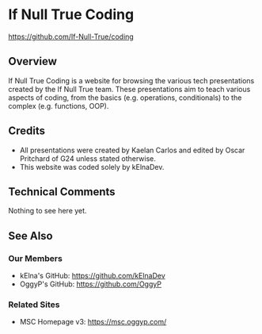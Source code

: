 # If Null True Coding
https://github.com/If-Null-True/coding


## Overview
If Null True Coding is a website for browsing the various tech presentations created by the If Null True team. These presentations aim to teach various aspects of coding, from the basics (e.g. operations, conditionals) to the complex (e.g. functions, OOP).


## Credits
* All presentations were created by Kaelan Carlos and edited by Oscar Pritchard of G24 unless stated otherwise.
* This website was coded solely by kElnaDev.


## Technical Comments
Nothing to see here yet.


## See Also
### Our Members
* kElna's GitHub: https://github.com/kElnaDev
* OggyP's GitHub: https://github.com/OggyP

### Related Sites
* MSC Homepage v3: https://msc.oggyp.com/
